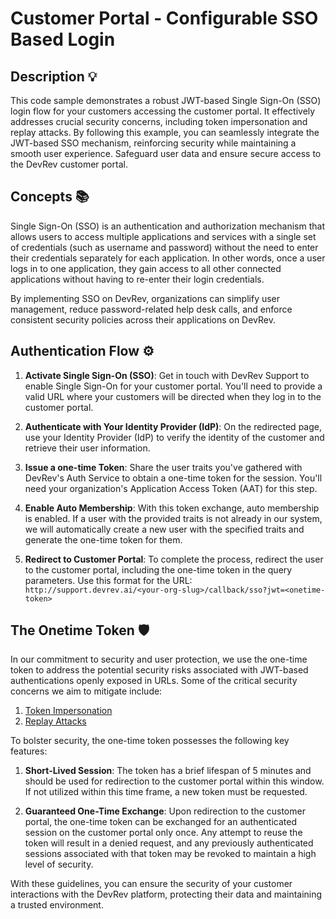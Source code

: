 # Customer Portal - Configurable SSO Based Login

## Description 💡

This code sample demonstrates a robust JWT-based Single Sign-On (SSO) login flow for your customers accessing the customer portal. It effectively addresses crucial security concerns, including token impersonation and replay attacks. By following this example, you can seamlessly integrate the JWT-based SSO mechanism, reinforcing security while maintaining a smooth user experience. Safeguard user data and ensure secure access to the DevRev customer portal.

## Concepts 📚

Single Sign-On (SSO) is an authentication and authorization mechanism that allows users to access multiple applications and services with a single set of credentials (such as username and password) without the need to enter their credentials separately for each application. In other words, once a user logs in to one application, they gain access to all other connected applications without having to re-enter their login credentials.

By implementing SSO on DevRev, organizations can simplify user management,
reduce password-related help desk calls, and enforce consistent security
policies across their applications on DevRev.

## Authentication Flow ⚙️

1. **Activate Single Sign-On (SSO)**: Get in touch with DevRev Support to enable Single Sign-On for your customer portal. You'll need to provide a valid URL where your customers will be directed when they log in to the customer portal.

2. **Authenticate with Your Identity Provider (IdP)**: On the redirected page, use your Identity Provider (IdP) to verify the identity of the customer and retrieve their user information.

3. **Issue a one-time Token**: Share the user traits you've gathered with
   DevRev's Auth Service to obtain a one-time token for the session. You'll need your
   organization's Application Access Token (AAT) for this step.

4. **Enable Auto Membership**: With this token exchange, auto membership is enabled. If a user with the provided traits is not already in our system, we will automatically create a new user with the specified traits and generate the one-time token for them.

5. **Redirect to Customer Portal**: To complete the process, redirect the user to
   the customer portal, including the one-time token in the query parameters. Use
   this format for the URL:
   `http://support.devrev.ai/<your-org-slug>/callback/sso?jwt=<onetime-token>`

## The Onetime Token 🛡️

In our commitment to security and user protection, we use the one-time token to address the potential security risks associated with JWT-based authentications openly exposed in URLs. Some of the critical security concerns we aim to mitigate include:

1. [Token Impersonation](https://medium.com/@talsec/protecting-your-api-from-app-impersonation-token-hijacking-guide-and-mitigation-of-jwt-theft-48e744b76327)
2. [Replay
   Attacks](https://auth0.com/docs/secure/security-guidance/prevent-threats)

To bolster security, the one-time token possesses the following key features:

1. **Short-Lived Session**: The token has a brief lifespan of 5 minutes and should be used for redirection to the customer portal within this window. If not utilized within this time frame, a new token must be requested.

2. **Guaranteed One-Time Exchange**: Upon redirection to the customer portal, the one-time token can be exchanged for an authenticated session on the customer portal only once. Any attempt to reuse the token will result in a denied request, and any previously authenticated sessions associated with that token may be revoked to maintain a high level of security.

With these guidelines, you can ensure the security of your customer interactions with the DevRev platform, protecting their data and maintaining a trusted environment.

